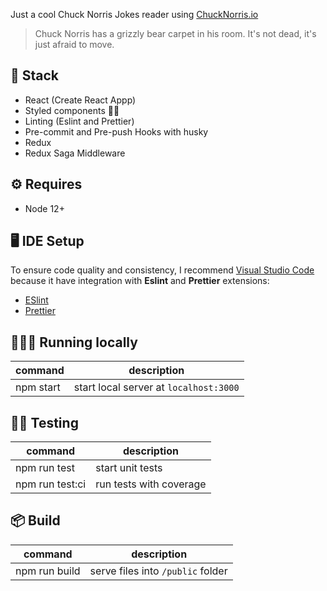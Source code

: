 Just a cool Chuck Norris Jokes reader using [ChuckNorris.io](https://api.chucknorris.io/)

> Chuck Norris has a grizzly bear carpet in his room.
> It's not dead, it's just afraid to move.

## 🚀 Stack

- React (Create React Appp)
- Styled components 💅🏽
- Linting (Eslint and Prettier)
- Pre-commit and Pre-push Hooks with husky
- Redux
- Redux Saga Middleware

## ⚙️ Requires

- Node 12+

## 🖥 IDE Setup

To ensure code quality and consistency, I recommend [Visual Studio Code](https://code.visualstudio.com/download) because it have integration with **Eslint** and **Prettier** extensions:

- [ESlint](https://marketplace.visualstudio.com/items?itemName=dbaeumer.vscode-eslint)
- [Prettier](https://marketplace.visualstudio.com/items?itemName=esbenp.prettier-vscode)

## 🏃🏽‍♂️ Running locally

| command   | description                            |
| --------- | -------------------------------------- |
| npm start | start local server at `localhost:3000` |

## 👨‍🔬 Testing

| command         | description             |
| --------------- | ----------------------- |
| npm run test    | start unit tests        |
| npm run test:ci | run tests with coverage |

## 📦 Build

| command       | description                       |
| ------------- | --------------------------------- |
| npm run build | serve files into `/public` folder |
